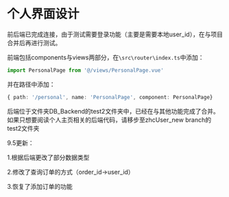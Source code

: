 # 个人界面设计

前后端已完成连接，由于测试需要登录功能（主要是需要本地user_id），在与项目合并后再进行测试。

前端包括components与views两部分，在`\src\router\index.ts`中添加：

```typescript
import PersonalPage from '@/views/PersonalPage.vue'
```

并在路径中添加：

```typescript
{ path: '/personal', name: 'PersonalPage', component: PersonalPage}
```

后端位于文件夹DB_Backend的test2文件夹中，已经在与其他功能完成了合并。
如果只想要阅读个人主页相关的后端代码，请移步至zhcUser_new branch的test2文件夹

9.5更新：

1.根据后端更改了部分数据类型

2.修改了查询订单的方式（order_id->user_id）

3.恢复了添加订单的功能
